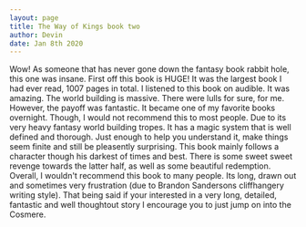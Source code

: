 ```yaml
---
layout: page
title: The Way of Kings book two
author: Devin
date: Jan 8th 2020
---
```

  Wow! As someone that has never gone down the fantasy book rabbit hole, this one was insane. First off this book is HUGE! It was the largest book I had ever read, 1007 pages in total. I listened to this book on audible. It was amazing. The world building is massive. There were lulls for sure, for me. However, the payoff was fantastic. It became one of my favorite books overnight. Though, I would not recommend this to most people. Due to its very heavy fantasy world building tropes. It has a magic system that is well defined and thorough. Just enough to help you understand it, make things seem finite and still be pleasently surprising. This book mainly follows a character though his darkest of times and best. There is some sweet sweet revenge towards the latter half, as well as some beautiful redemption. Overall, I wouldn't recommend this book to many people. Its long, drawn out and sometimes very frustration (due to Brandon Sandersons cliffhangery writing style). That being said if your interested in a very long, detailed, fantastic and well thoughtout story I encourage you to just jump on into the Cosmere.
